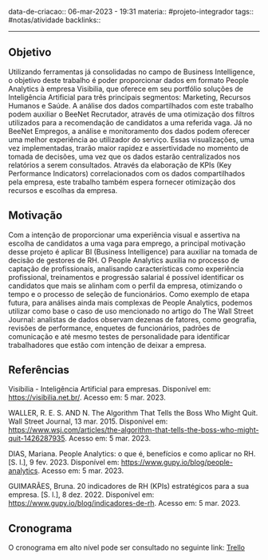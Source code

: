 data-de-criacao:: 06-mar-2023 - 19:31
materia:: #projeto-integrador
tags:: #notas/atividade
backlinks::

---


## Objetivo

Utilizando ferramentas já consolidadas no campo de Business Intelligence, o objetivo deste trabalho é poder proporcionar dados em formato People Analytics à empresa Visibilia, que oferece em seu portfólio soluções de Inteligência Artificial para três principais segmentos: Marketing, Recursos Humanos e Saúde.
A análise dos dados compartilhados com este trabalho podem auxiliar o BeeNet Recrutador, através de uma otimização dos filtros utilizados para a recomendação de candidatos a uma referida vaga. Já no BeeNet Empregos, a análise e monitoramento dos dados podem oferecer uma melhor experiência ao utilizador do serviço.
Essas visualizações, uma vez implementadas, trarão maior rapidez e assertividade no momento de tomada de decisões, uma vez que os dados estarão centralizados nos relatórios a serem consultados. 
Através da elaboração de KPIs (Key Performance Indicators) correlacionados com os dados compartilhados pela empresa, este trabalho também espera fornecer otimização dos recursos e escolhas da empresa.

## Motivação
	
Com a intenção de proporcionar uma experiência visual e assertiva na escolha de candidatos a uma vaga para emprego, a principal motivação desse projeto é aplicar BI (Business Intelligence) para auxiliar na tomada de decisão de gestores de RH.
O People Analytics auxilia no processo de captação de profissionais, analisando características como experiência profissional, treinamentos e progressão salarial é possível identificar os candidatos que mais se alinham com o perfil da empresa, otimizando o tempo e o processo de seleção de funcionários. 
Como exemplo de etapa futura, para análises ainda mais complexas de People Analytics, podemos utilizar como base o caso de uso mencionado no artigo do The Wall Street Journal: analistas de dados observam dezenas de fatores, como geografia, revisões de performance, enquetes de funcionários, padrões de comunicação e até mesmo testes de personalidade para identificar trabalhadores que estão com intenção de deixar a empresa.

## Referências

Visibilia - Inteligência Artificial para empresas. Disponível em: https://visibilia.net.br/. Acesso em: 5 mar. 2023.

WALLER, R. E. S. AND N. The Algorithm That Tells the Boss Who Might Quit. Wall Street Journal, 13 mar. 2015. Disponível em: https://www.wsj.com/articles/the-algorithm-that-tells-the-boss-who-might-quit-1426287935. Acesso em: 5 mar. 2023.

DIAS, Mariana. People Analytics: o que é, benefícios e como aplicar no RH. [S. l.], 9 fev. 2023. Disponível em: https://www.gupy.io/blog/people-analytics. Acesso em: 5 mar. 2023.

GUIMARÃES, Bruna. 20 indicadores de RH (KPIs) estratégicos para a sua empresa. [S. l.], 8 dez. 2022. Disponível em: https://www.gupy.io/blog/indicadores-de-rh. Acesso em: 5 mar. 2023.

## Cronograma

O cronograma em alto nível pode ser consultado no seguinte link: [Trello](https://trello.com/invite/b/3hspO7B3/ATTI16a075c45cb279642b5e4f451e59ff8e36035D3B/people-analyticas-visibilia)